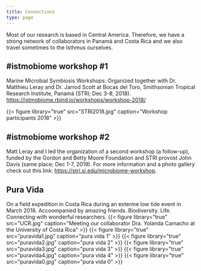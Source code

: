 ```yaml
---
title: Connections
type: page
---
```


Most of our research is based in Central America. Therefore,  we have a strong network of collaborators in Panamá and Costa Rica and we also travel sometimes to the Isthmus ourselves. 

## #istmobiome workshop #1
Marine Microbial Symbiosis Workshops: Organized together with Dr. Matthieu Leray and Dr. Jarrod Scott at Bocas del Toro, Smithsonian Tropical Research Institute, Panamá (STRI; Dec 3-8, 2018). https://istmobiome.rbind.io/workshops/workshop-2018/

{{< figure library="true" src="STRI2018.jpg" caption="Workshop participants 2018" >}}

## #istmobiome workshop #2
Matt Leray and I led the organization of a second workshop (a follow-up), funded by the Gordon and Betty Moore Foundation and STRI provost John Davis (same place; Dec 1-7, 2019). For more information and a photo gallery check out this link: https://stri.si.edu/microbiome-workshop.

## Pura Vida
On a field expedition in Costa Rica during an exterme low tide event in March 2018. Accoompanied by amazing friends. Biodiversity. Life. Connecting with wonderful researchers. 
{{< figure library="true" src="UCR.jpg" caption="Meeting our collaborator Dra. Yolanda Camacho at the University of Costa Rica" >}}
{{< figure library="true" src="puravida1.jpg" caption="pura vida 1" >}}
{{< figure library="true" src="puravida2.jpg" caption="pura vida 2" >}}
{{< figure library="true" src="puravida3.jpg" caption="pura vida 3" >}}
{{< figure library="true" src="puravida4.jpg" caption="pura vida 4" >}}
{{< figure library="true" src="puravida0.jpg" caption="pura vida 0" >}}
